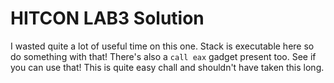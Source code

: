 # HITCON LAB3 Solution

I wasted quite a lot of useful time on this one. Stack is executable here so do something with that!
There's also a `call eax` gadget present too. See if you can use that! This is quite easy chall and
shouldn't have taken this long.
